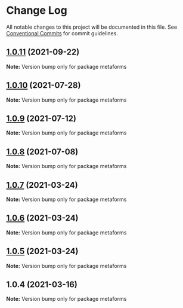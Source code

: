 # Change Log

All notable changes to this project will be documented in this file.
See [Conventional Commits](https://conventionalcommits.org) for commit guidelines.

## [1.0.11](https://github.com/flsy/metaforms/compare/metaforms@1.0.9...metaforms@1.0.11) (2021-09-22)

**Note:** Version bump only for package metaforms





## [1.0.10](https://github.com/flsy/metaforms/compare/metaforms@1.0.9...metaforms@1.0.10) (2021-07-28)

**Note:** Version bump only for package metaforms





## [1.0.9](https://github.com/flsy/metaforms/compare/metaforms@1.0.8...metaforms@1.0.9) (2021-07-12)

**Note:** Version bump only for package metaforms





## [1.0.8](https://github.com/flsy/metaforms/compare/metaforms@1.0.7...metaforms@1.0.8) (2021-07-08)

**Note:** Version bump only for package metaforms





## [1.0.7](https://github.com/flsy/metaforms/compare/metaforms@1.0.6...metaforms@1.0.7) (2021-03-24)

**Note:** Version bump only for package metaforms





## [1.0.6](https://github.com/flsy/metaforms/compare/metaforms@1.0.5...metaforms@1.0.6) (2021-03-24)

**Note:** Version bump only for package metaforms





## [1.0.5](https://github.com/flsy/metaforms/compare/metaforms@1.0.4...metaforms@1.0.5) (2021-03-24)

**Note:** Version bump only for package metaforms





## 1.0.4 (2021-03-16)

**Note:** Version bump only for package metaforms
